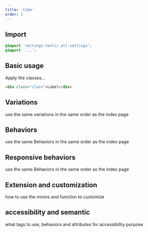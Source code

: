 ```yaml
---
title: 'Code'
order: 2
---
```


## Import

```css
@import 'settings-tools/_all-settings';
@import '...';
```

## Basic usage

Apply the classes...

```html
<div class="class">Label</div>
```

<preview path="src/pages/src/pages/Components/Flags/previews/Flags"></preview>

## Variations

use the same variations in the same order as the index page

## Behaviors

use the same Behaviors in the same order as the index page

## Responsive behaviors

use the same Behaviors in the same order as the index page

## Extension and customization

how to use the mixins and function to customize

## accessibility and semantic

what tags to use, behaviors and attributes for accessibility purpose
